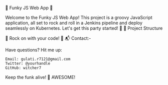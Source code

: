 🚀 Funky JS Web App 🤘

Welcome to the Funky JS Web App! This project is a groovy JavaScript application, all set to rock and roll in a Jenkins pipeline and deploy seamlessly on Kubernetes. Let's get this party started! 🎉
📂 Project Structure



🎸 Rock on with your code! 🎸
📬 Contact:-

Have questions? Hit me up:

    Email: gulati.r7121@gmail.com
    Twitter: @yourhandle
    GitHub: witcher7

Keep the funk alive! 🤟
AWESOME!

